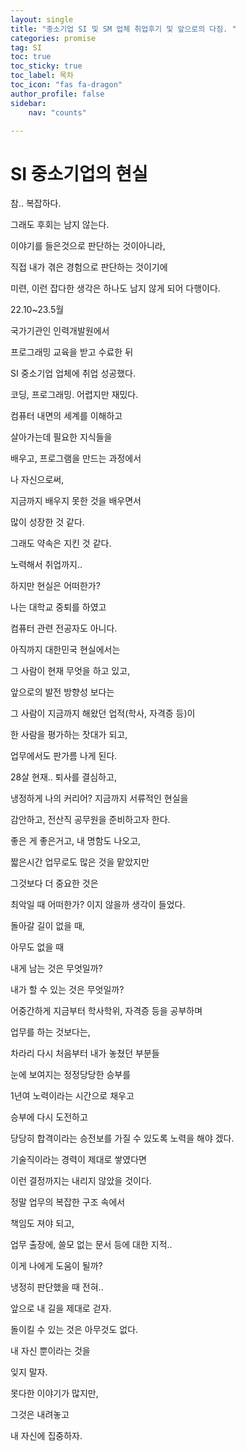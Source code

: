 ```yaml
---
layout: single
title: "중소기업 SI 및 SM 업체 취업후기 및 앞으로의 다짐. "
categories: promise
tag: SI
toc: true
toc_sticky: true
toc_label: 목차
toc_icon: "fas fa-dragon"
author_profile: false
sidebar:
    nav: "counts"

---
```


# SI 중소기업의 현실

참.. 복잡하다. 

그래도 후회는 남지 않는다.

이야기를 들은것으로 판단하는 것이아니라,

직접 내가 겪은 경험으로 판단하는 것이기에

미련, 이런 잡다한 생각은 하나도 남지 않게 되어 다행이다.

22.10~23.5월 

국가기관인 인력개발원에서

프로그래밍 교육을 받고 수료한 뒤

SI 중소기업 업체에 취업 성공했다.

코딩, 프로그래밍. 어렵지만 재밌다.

컴퓨터 내면의 세계를 이해하고

살아가는데 필요한 지식들을

배우고, 프로그램을 만드는 과정에서

나 자신으로써, 

지금까지 배우지 못한 것을 배우면서

많이 성장한 것 같다.

그래도 약속은 지킨 것 같다.

노력해서 취업까지..

하지만 현실은 어떠한가?

나는 대학교 중퇴를 하였고

컴퓨터 관련 전공자도 아니다.

아직까지 대한민국 현실에서는

그 사람이 현재 무엇을 하고 있고,

앞으로의 발전 방향성 보다는

그 사람이 지금까지 해왔던 업적(학사, 자격증 등)이

한 사람을 평가하는 잣대가 되고, 

업무에서도 판가름 나게 된다.

28살 현재.. 퇴사를 결심하고,

냉정하게 나의 커리어? 지금까지 서류적인 현실을

감안하고, 전산직 공무원을 준비하고자 한다.

좋은 게 좋은거고, 내 명함도 나오고,

짧은시간 업무로도 많은 것을 맡았지만

그것보다 더 중요한 것은

최악일 때 어떠한가? 이지 않을까 생각이 들었다.

돌아갈 길이 없을 때,

아무도 없을 때

내게 남는 것은 무엇일까?

내가 할 수 있는 것은 무엇일까?

어중간하게 지금부터 학사학위, 자격증 등을 공부하며

업무를 하는 것보다는,

차라리 다시 처음부터 내가 놓쳤던 부분들

눈에 보여지는 정정당당한 승부를

1년여 노력이라는 시간으로 채우고

승부에 다시 도전하고

당당히 합격이라는 승전보를 가질 수 있도록 노력을 해야 겠다.

기술직이라는 경력이 제대로 쌓였다면

이런 결정까지는 내리지 않았을 것이다.

정말 업무의 복잡한 구조 속에서

책임도 져야 되고, 

업무 출장에, 쓸모 없는 문서 등에 대한 지적..

이게 나에게 도움이 될까?

냉정히 판단했을 때 전혀..

앞으로 내 길을 제대로 걷자.

돌이킬 수 있는 것은 아무것도 없다.

내 자신 뿐이라는 것을

잊지 말자.

못다한 이야기가 많지만,

그것은 내려놓고

내 자신에 집중하자.
